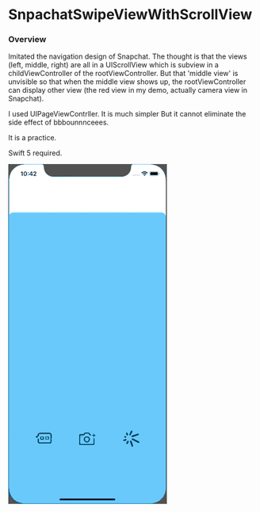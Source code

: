 # SnpachatSwipeViewWithScrollView

### Overview

Imitated the navigation design of Snapchat. The thought is that the views (left, middle, right) are all in a UIScrollView which is subview in a childViewController of the rootViewController. But that 'middle view' is unvisible so that when the middle view shows up, the rootViewController can display other view (the red view in my demo, actually camera view in Snapchat).

I used UIPageViewContrller. It is much simpler But it cannot eliminate the side effect of bbbounnnceees.

It is a practice. 

Swift 5 required.

![](snapchatLikeSwipe.gif)
